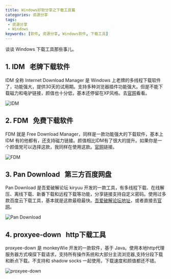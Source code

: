 ```yaml
---
title: Windows好软分享之下载工具篇
categories: 资源分享
tags:
 - 资源分享
 - Windows
keywords: [软件, 资源分享, Windows软件, 下载工具]
---
```


谈谈 Windows 下载工具那些事儿。

<!-- more -->

## 1. IDM &nbsp; 老牌下载软件

IDM 全称 Internet Download Manager 是 Windows 上老牌的多线程下载软件了，功能强大，提供30天的试用期。支持多种浏览器插件功能强大。但是不能下载磁力和电驴链接，颜值也十分低，基本还停留在XP风格。去[官网](http://www.internetdownloadmanager.com/)看看。

![IDM](https://blog-1253491707.piccd.myqcloud.com/images/IDM.png/style)

## 2. FDM &nbsp; 免费下载软件

FDM 就是 Free Download Manager，同样是一款功能强大的下载软件，基本上 IDM 有的他都有，还支持磁力链接。颜值相比IDM有了很大的提升。如果你是一个颜值党可以选择这款，我同样在使用这款。[官网](https://www.freedownloadmanager.org/zh/)链接。

![FDM](https://blog-1253491707.piccd.myqcloud.com/images/FDM.png/style)

## 3. Pan Download &nbsp; 第三方百度网盘

Pan Download 是吾爱破解论坛 kiryuu 开发的一款工具，有多线程下载、在线解压、离线下载、新番下载和远程下载等功能，分享链接支持自定义密码。使用过多款百度云下载工具，基本就是这款最稳最快。[吾爱破解论坛地址](https://www.52pojie.cn/thread-644721-1-1.html)，或者直接去[官网](http://pandownload.com/index.html)。

![Pan Download](https://blog-1253491707.piccd.myqcloud.com/images/pandownload.png/style)

## 4. proxyee-down &nbsp; http下载工具

proxyee-down 是 monkeyWie 开发的一款软件，基于 Java。使用本地http代理服务器方式嗅探下载请求，支持所有操作系统和大部分主流浏览器,支持分段下载和断点下载。不支持和 shadow socks 一起使用，下载速度和颜值都还不错。

![proxyee-down](https://blog-1253491707.piccd.myqcloud.com/images/proxyee-down.png/style)